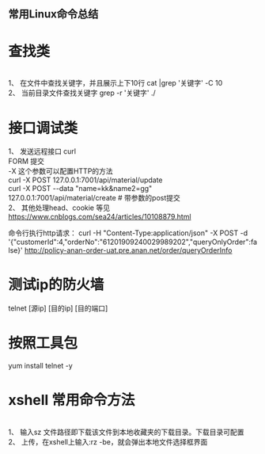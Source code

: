 ## 常用Linux命令总结
# 查找类 
<br>1、 在文件中查找关键字，并且展示上下10行  cat <filename> |grep '关键字'  -C 10 
<br>2、 当前目录文件查找关键字   grep -r '关键字' ./ 


# 接口调试类
1、 发送远程接口 curl 
    <br>FORM 提交
    <br>-X 这个参数可以配置HTTP的方法
    <br>curl -X POST 127.0.0.1:7001/api/material/update
    <br>curl -X POST --data "name=kk&name2=gg" 127.0.0.1:7001/api/material/create # 带参数的post提交
 <br> 2、 其他处理head、cookie 等见 https://www.cnblogs.com/sea24/articles/10108879.html 
 
命令行执行http请求： 
curl -H "Content-Type:application/json" -X POST -d '{"customerId":4,"orderNo":"61201909240029989202","queryOnlyOrder":false}' http://policy-anan-order-uat.pre.anan.net/order/queryOrderInfo
 
 #  测试ip的防火墙
 telnet [源ip]  [目的ip] [目的端口]
 
 # 按照工具包 
 yum install telnet -y 
 
 # xshell 常用命令方法
<br>1、 输入sz 文件路径即下载该文件到本地收藏夹的下载目录。下载目录可配置 
<br>2、 上传，在xshell上输入:rz -be，就会弹出本地文件选择框界面

